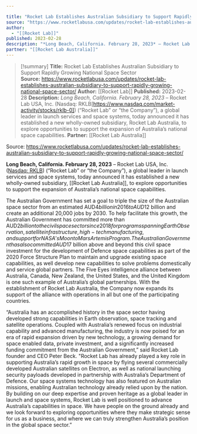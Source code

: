 ```yaml
---

title: "Rocket Lab Establishes Australian Subsidiary to Support Rapidly Growing National Space Sector  "
source: "https://www.rocketlabusa.com/updates/rocket-lab-establishes-australian-subsidiary-to-support-rapidly-growing-national-space-sector/"
author:
  - "[[Rocket Lab]]"
published: 2023-02-28
description: "*Long Beach, California. February 28, 2023* – Rocket Lab USA, Inc. (Nasdaq: RKLB[https://www.nasdaq.com/market-activity/stocks/rklb-0]) (“Rocket Lab” or “the Company”), a global leader in launch services and space systems, today announced it has established a new wholly-owned subsidiary, Rocket Lab Australia, to explore opportunities to support the expansion of Australia’s national space capabilities."
partner: "[[Rocket Lab Australia]]"
---
```

>[!summary]
**Title:** Rocket Lab Establishes Australian Subsidiary to Support Rapidly Growing National Space Sector  
**Source:** https://www.rocketlabusa.com/updates/rocket-lab-establishes-australian-subsidiary-to-support-rapidly-growing-national-space-sector/
**Author:** [[Rocket Lab]]
**Published:** 2023-02-28
**Description:** *Long Beach, California. February 28, 2023* – Rocket Lab USA, Inc. (Nasdaq: RKLB[https://www.nasdaq.com/market-activity/stocks/rklb-0]) (“Rocket Lab” or “the Company”), a global leader in launch services and space systems, today announced it has established a new wholly-owned subsidiary, Rocket Lab Australia, to explore opportunities to support the expansion of Australia’s national space capabilities.
**Partner:** [[Rocket Lab Australia]]

Source: https://www.rocketlabusa.com/updates/rocket-lab-establishes-australian-subsidiary-to-support-rapidly-growing-national-space-sector/

**Long Beach, California. February 28, 2023** – Rocket Lab USA, Inc. ([Nasdaq: RKLB](https://www.nasdaq.com/market-activity/stocks/rklb-0)) (“Rocket Lab” or “the Company”), a global leader in launch services and space systems, today announced it has established a new wholly-owned subsidiary, [[Rocket Lab Australia]], to explore opportunities to support the expansion of Australia’s national space capabilities.

The Australian Government has set a goal to triple the size of the Australian space sector from an estimated AUD$4 billion in 2016 to AUD$12 billion and create an additional 20,000 jobs by 2030. To help facilitate this growth, the Australian Government has committed more than AUD$2 billion to the civil space sector since 2018 for programs spanning Earth Observation, satellite infrastructure, high-tech manufacturing, and support for NASA’s Moon to Mars Artemis Program. The Australian Government has also committed AUD$17 billion above and beyond this civil space investment for the development of Defence space capabilities as part of the 2020 Force Structure Plan to maintain and upgrade existing space capabilities, as well develop new capabilities to solve problems domestically and service global partners. The Five Eyes intelligence alliance between Australia, Canada, New Zealand, the United States, and the United Kingdom is one such example of Australia’s global partnerships. With the establishment of Rocket Lab Australia, the Company now expands its support of the alliance with operations in all but one of the participating countries.

“Australia has an accomplished history in the space sector having developed strong capabilities in Earth observation, space tracking and satellite operations. Coupled with Australia’s renewed focus on industrial capability and advanced manufacturing, the industry is now poised for an era of rapid expansion driven by new technology, a growing demand for space enabled data, private investment, and a significantly increased funding commitment from the Australian Government,” said Rocket Lab founder and CEO Peter Beck. "Rocket Lab has already played a key role in supporting Australia’s rapid growth in space by flying several commercially developed Australian satellites on Electron, as well as national launching security payloads developed in partnership with Australia’s Department of Defence. Our space systems technology has also featured on Australian missions, enabling Australian technology already relied upon by the nation. By building on our deep expertise and proven heritage as a global leader in launch and space systems, Rocket Lab is well positioned to advance Australia’s capabilities in space. We have people on the ground already and we look forward to exploring opportunities where they make strategic sense for us as a business, and where we can truly strengthen Australia’s position in the global space sector.”